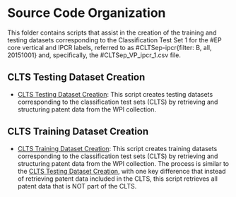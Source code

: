 # Source Code Organization
This folder contains scripts that assist in the creation of the training and testing datasets corresponding to the Classification Test Set 1 for the #EP core vertical and IPCR labels, referred to as #CLTSep-ipcr{filter: B, all, 20151001} and, specifically, the #CLTSep_VP_ipcr_1.csv file. 

## CLTS Testing Dataset Creation
- [CLTS Testing Dataset Creation](https://github.com/cs1msa/WPIplus/blob/main/UsingWPI%2B/An%20example%20of%20a%20classification%20experiment%20workflow/Source%20Code/CLTS%20Testing%20Dataset%20Creation.ipynb): This script creates testing datasets corresponding to the classification test sets (CLTS) by retrieving and structuring patent data from the WPI collection.
  
## CLTS Training Dataset Creation
- [CLTS Training Dataset Creation](https://github.com/cs1msa/WPIplus/blob/main/UsingWPI%2B/An%20example%20of%20a%20classification%20experiment%20workflow/Source%20Code/CLTS%20Training%20Dataset%20Creation.ipynb): This script creates training datasets corresponding to the classification test sets (CLTS) by retrieving and structuring patent data from the WPI collection. The process is similar to the [CLTS Testing Dataset Creation](), with one key difference that instead of retrieving patent data included in the CLTS, this script retrieves all patent data that is NOT part of the CLTS.

